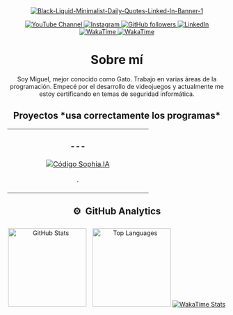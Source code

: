 <div align="center">
<a href="https://ibb.co/xC42DMS">
<img src="https://i.ibb.co/smBg2Fv/Black-Liquid-Minimalist-Daily-Quotes-Linked-In-Banner-1.png" border='0' alt="Black-Liquid-Minimalist-Daily-Quotes-Linked-In-Banner-1"
  </a>


  <!-- Iconos del perfil -->
  <p>
    <a href="https://www.youtube.com/channel/UCpbyCz_To5En5u0ZNTOATHQ">
      <img src="https://img.shields.io/badge/YouTube-FF0000?style=flat&logo=youtube&logoColor=white" alt="YouTube Channel">
    </a>
    <a href="https://www.instagram.com/miguelangelcaceresr/">
      <img src="https://img.shields.io/badge/Instagram-000000?style=flat&logo=instagram&logoColor=white" alt="Instagram">
    </a>
    <a href="https://github.com/miguelacaceresrios">
      <img src="https://img.shields.io/github/followers/miguelacaceresrios?style=social" alt="GitHub followers">
    </a>
    <a href="https://www.linkedin.com/in/miguel-angel-caceres-rios-393405297/">
      <img src="https://img.shields.io/badge/LinkedIn-0077B5?style=flat&logo=linkedin&logoColor=white" alt="LinkedIn">
    </a>
    <a href="https://wakatime.com/@miguelacaceresrios">
      <img src="https://img.shields.io/badge/WakaTime-Profile-blue?style=flat-square&logo=wakatime" alt="WakaTime">
    </a>
    <a href="https://wakatime.com/@62e0b602-708f-43af-b1bb-bcdc3dd3b812">
      <img src="https://img.shields.io/badge/WakaTime-2496ED?style=flat&logo=wakatime&logoColor=white" alt="WakaTime">
    </a>
  </p>

  <div>
    <h1>Sobre mí</h1>
    <p>Soy Miguel, mejor conocido como Gato. Trabajo en varias áreas de la programación. Empecé por el desarrollo de videojuegos y actualmente me estoy certificando en temas de seguridad informática.</p>
  </div>

  <h2>Proyectos *usa correctamente los programas*</h2>
  <table>
    <tr>
      <td width="50%">
        <h3 align="center"> --- </h3>
        <div align="center">
          <a href="https://github.com/miguelacaceresrios/sophia.ia" target="_blank">
        <div align="center">
<div align="center">

</div>

  </a>
</div>
          </a>
          <p>
            <a href="https://github.com/miguelacaceresrios/sophia.ia" target="_blank">
              <img src="https://img.shields.io/badge/CÓDIGO-ff9?style=for-the-badge&logo=github&logoColor=black" alt="Código Sophia.IA">
            </a>
          </p>
          <p>.</p>
        </div>
      </td>
    </tr>
  </table>

  <h2>⚙️ &nbsp;GitHub Analytics</h2>
  <div style="text-align: center;">
    <!-- GitHub Data -->
    <div style="display: inline-block; margin-right: 10px;">
      <a href="https://github.com/miguelacaceresrios">
        <img height="180em" src="https://github-readme-stats-eight-theta.vercel.app/api?username=miguelacaceresrios&show_icons=true&theme=dark&include_all_commits=true&count_private=true" alt="GitHub Stats">
      </a>
    </div>
    <!-- Lenguajes -->
    <div style="display: inline-block; margin-top: 10px;">
      <a href="https://github.com/miguelacaceresrios">
        <img height="180em" src="https://github-readme-stats.vercel.app/api/top-langs/?username=miguelacaceresrios&layout=compact&langs_count=8&theme=dark" alt="Top Languages">
      </a>
    </div>
    <!-- WakaTime -->
    <div style="display: inline-block; margin-top: 10px;">
      <a href="https://wakatime.com/@miguelacaceresrios">
        <img src="https://github-readme-stats.vercel.app/api/wakatime?username=miguelacaceresrios&theme=dark" alt="WakaTime Stats">
      </a>
    </div>
  </div>
</div>
